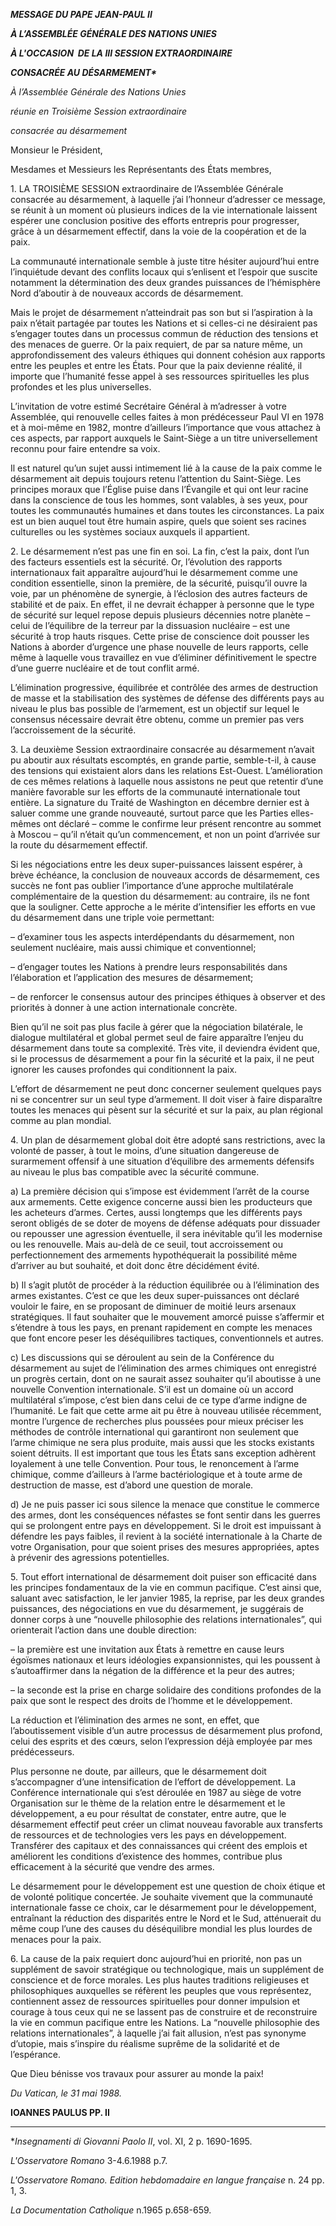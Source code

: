 ***MESSAGE DU PAPE JEAN-PAUL II***

***À L’ASSEMBLÉE GÉNÉRALE DES NATIONS UNIES***

***À L'OCCASION  DE LA III SESSION EXTRAORDINAIRE***

***CONSACRÉE AU DÉSARMEMENT\****

*À l’Assemblée Générale des Nations Unies*

*réunie en Troisième Session extraordinaire*

*consacrée au désarmement*

Monsieur le Président,

Mesdames et Messieurs les Représentants des États membres,

1\. LA TROISIÈME SESSION extraordinaire de l’Assemblée Générale consacrée au désarmement, à laquelle j’ai l’honneur d’adresser ce message, se réunit à un moment où plusieurs indices de la vie internationale laissent espérer une conclusion positive des efforts entrepris pour progresser, grâce à un désarmement effectif, dans la voie de la coopération et de la paix.

La communauté internationale semble à juste titre hésiter aujourd’hui entre l’inquiétude devant des conflits locaux qui s’enlisent et l’espoir que suscite notamment la détermination des deux grandes puissances de l’hémisphère Nord d’aboutir à de nouveaux accords de désarmement.

Mais le projet de désarmement n’atteindrait pas son but si l’aspiration à la paix n’était partagée par toutes les Nations et si celles-ci ne désiraient pas s’engager toutes dans un processus commun de réduction des tensions et des menaces de guerre. Or la paix requiert, de par sa nature même, un approfondissement des valeurs éthiques qui donnent cohésion aux rapports entre les peuples et entre les États. Pour que la paix devienne réalité, il importe que l’humanité fesse appel à ses ressources spirituelles les plus profondes et les plus universelles.

L’invitation de votre estimé Secrétaire Général à m’adresser à votre Assemblée, qui renouvelle celles faites à mon prédécesseur Paul VI en 1978 et à moi-même en 1982, montre d’ailleurs l’importance que vous attachez à ces aspects, par rapport auxquels le Saint-Siège a un titre universellement reconnu pour faire entendre sa voix.

Il est naturel qu’un sujet aussi intimement lié à la cause de la paix comme le désarmement ait depuis toujours retenu l’attention du Saint-Siège. Les principes moraux que l’Église puise dans l’Évangile et qui ont leur racine dans la conscience de tous les hommes, sont valables, à ses yeux, pour toutes les communautés humaines et dans toutes les circonstances. La paix est un bien auquel tout être humain aspire, quels que soient ses racines culturelles ou les systèmes sociaux auxquels il appartient.

2\. Le désarmement n’est pas une fin en soi. La fin, c’est la paix, dont l’un des facteurs essentiels est la sécurité. Or, l’évolution des rapports internationaux fait apparaître aujourd’hui le désarmement comme une condition essentielle, sinon la première, de la sécurité, puisqu’il ouvre la voie, par un phénomène de synergie, à l’éclosion des autres facteurs de stabilité et de paix. En effet, il ne devrait échapper à personne que le type de sécurité sur lequel repose depuis plusieurs décennies notre planète – celui de l’équilibre de la terreur par la dissuasion nucléaire – est une sécurité à trop hauts risques. Cette prise de conscience doit pousser les Nations à aborder d’urgence une phase nouvelle de leurs rapports, celle même à laquelle vous travaillez en vue d’éliminer définitivement le spectre d’une guerre nucléaire et de tout conflit armé.

L’élimination progressive, équilibrée et contrôlée des armes de destruction de masse et la stabilisation des systèmes de défense des différents pays au niveau le plus bas possible de l’armement, est un objectif sur lequel le consensus nécessaire devrait être obtenu, comme un premier pas vers l’accroissement de la sécurité.

3\. La deuxième Session extraordinaire consacrée au désarmement n’avait pu aboutir aux résultats escomptés, en grande partie, semble-t-il, à cause des tensions qui existaient alors dans les relations Est-Ouest. L’amélioration de ces mêmes relations à laquelle nous assistons ne peut que retentir d’une manière favorable sur les efforts de la communauté internationale tout entière. La signature du Traité de Washington en décembre dernier est à saluer comme une grande nouveauté, surtout parce que les Parties elles-mêmes ont déclaré – comme le confirme leur présent rencontre au sommet à Moscou – qu’il n’était qu’un commencement, et non un point d’arrivée sur la route du désarmement effectif.

Si les négociations entre les deux super-puissances laissent espérer, à brève échéance, la conclusion de nouveaux accords de désarmement, ces succès ne font pas oublier l’importance d’une approche multilatérale complémentaire de la question du désarmement: au contraire, ils ne font que la souligner. Cette approche a le mérite d’intensifier les efforts en vue du désarmement dans une triple voie permettant:

– d’examiner tous les aspects interdépendants du désarmement, non seulement nucléaire, mais aussi chimique et conventionnel;

– d’engager toutes les Nations à prendre leurs responsabilités dans l’élaboration et l’application des mesures de désarmement;

– de renforcer le consensus autour des principes éthiques à observer et des priorités à donner à une action internationale concrète.

Bien qu’il ne soit pas plus facile à gérer que la négociation bilatérale, le dialogue multilatéral et global permet seul de faire apparaître l’enjeu du désarmement dans toute sa complexité. Très vite, il deviendra évident que, si le processus de désarmement a pour fin la sécurité et la paix, il ne peut ignorer les causes profondes qui conditionnent la paix.

L’effort de désarmement ne peut donc concerner seulement quelques pays ni se concentrer sur un seul type d’armement. Il doit viser à faire disparaître toutes les menaces qui pèsent sur la sécurité et sur la paix, au plan régional comme au plan mondial.

4\. Un plan de désarmement global doit être adopté sans restrictions, avec la volonté de passer, à tout le moins, d’une situation dangereuse de surarmement offensif à une situation d’équilibre des armements défensifs au niveau le plus bas compatible avec la sécurité commune.

a) La première décision qui s’impose est évidemment l’arrêt de la course aux armements. Cette exigence concerne aussi bien les producteurs que les acheteurs d’armes. Certes, aussi longtemps que les différents pays seront obligés de se doter de moyens de défense adéquats pour dissuader ou repousser une agression éventuelle, il sera inévitable qu’il les modernise ou les renouvelle. Mais au-delà de ce seuil, tout accroissement ou perfectionnement des armements hypothéquerait la possibilité même d’arriver au but souhaité, et doit donc être décidément évité.

b) Il s’agit plutôt de procéder à la réduction équilibrée ou à l’élimination des armes existantes. C’est ce que les deux super-puissances ont déclaré vouloir le faire, en se proposant de diminuer de moitié leurs arsenaux stratégiques. Il faut souhaiter que le mouvement amorcé puisse s’affermir et s’étendre à tous les pays, en prenant rapidement en compte les menaces que font encore peser les déséquilibres tactiques, conventionnels et autres.

c) Les discussions qui se déroulent au sein de la Conférence du désarmement au sujet de l’élimination des armes chimiques ont enregistré un progrès certain, dont on ne saurait assez souhaiter qu’il aboutisse à une nouvelle Convention internationale. S’il est un domaine où un accord multilatéral s’impose, c’est bien dans celui de ce type d’arme indigne de l’humanité. Le fait que cette arme ait pu être à nouveau utilisée récemment, montre l’urgence de recherches plus poussées pour mieux préciser les méthodes de contrôle international qui garantiront non seulement que l’arme chimique ne sera plus produite, mais aussi que les stocks existants soient détruits. Il est important que tous les États sans exception adhèrent loyalement à une telle Convention. Pour tous, le renoncement à l’arme chimique, comme d’ailleurs à l’arme bactériologique et à toute arme de destruction de masse, est d’abord une question de morale.

d) Je ne puis passer ici sous silence la menace que constitue le commerce des armes, dont les conséquences néfastes se font sentir dans les guerres qui se prolongent entre pays en développement. Si le droit est impuissant à défendre les pays faibles, il revient à la société internationale à la Charte de votre Organisation, pour que soient prises des mesures appropriées, aptes à prévenir des agressions potentielles.

5\. Tout effort international de désarmement doit puiser son efficacité dans les principes fondamentaux de la vie en commun pacifique. C’est ainsi que, saluant avec satisfaction, le ler janvier 1985, la reprise, par les deux grandes puissances, des négociations en vue du désarmement, je suggérais de donner corps à une “nouvelle philosophie des relations internationales”, qui orienterait l’action dans une double direction:

– la première est une invitation aux États à remettre en cause leurs égoïsmes nationaux et leurs idéologies expansionnistes, qui les poussent à s’autoaffirmer dans la négation de la différence et la peur des autres;

– la seconde est la prise en charge solidaire des conditions profondes de la paix que sont le respect des droits de l’homme et le développement.

La réduction et l’élimination des armes ne sont, en effet, que l’aboutissement visible d’un autre processus de désarmement plus profond, celui des esprits et des cœurs, selon l’expression déjà employée par mes prédécesseurs.

Plus personne ne doute, par ailleurs, que le désarmement doit s’accompagner d’une intensification de l’effort de développement. La Conférence internationale qui s’est déroulée en 1987 au siège de votre Organisation sur le thème de la relation entre le désarmement et le développement, a eu pour résultat de constater, entre autre, que le désarmement effectif peut créer un climat nouveau favorable aux transferts de ressources et de technologies vers les pays en développement. Transférer des capitaux et des connaissances qui créent des emplois et améliorent les conditions d’existence des hommes, contribue plus efficacement à la sécurité que vendre des armes.

Le désarmement pour le développement est une question de choix étique et de volonté politique concertée. Je souhaite vivement que la communauté internationale fasse ce choix, car le désarmement pour le développement, entraînant la réduction des disparités entre le Nord et le Sud, atténuerait du même coup l’une des causes du déséquilibre mondial les plus lourdes de menaces pour la paix.

6\. La cause de la paix requiert donc aujourd’hui en priorité, non pas un supplément de savoir stratégique ou technologique, mais un supplément de conscience et de force morales. Les plus hautes traditions religieuses et philosophiques auxquelles se réfèrent les peuples que vous représentez, contiennent assez de ressources spirituelles pour donner impulsion et courage à tous ceux qui ne se lassent pas de construire et de reconstruire la vie en commun pacifique entre les Nations. La “nouvelle philosophie des relations internationales”, à laquelle j’ai fait allusion, n’est pas synonyme d’utopie, mais s’inspire du réalisme suprême de la solidarité et de l’espérance.

Que Dieu bénisse vos travaux pour assurer au monde la paix!

*Du Vatican, le 31 mai 1988.*

**IOANNES PAULUS PP. II**

* * *

\**Insegnamenti di Giovanni Paolo II*, vol. XI, 2 p. 1690-1695.

*L'Osservatore Romano* 3-4.6.1988 p.7.

*L'Osservatore Romano. Edition hebdomadaire en langue française* n. 24 pp. 1, 3.

*La Documentation Catholique* n.1965 p.658-659.